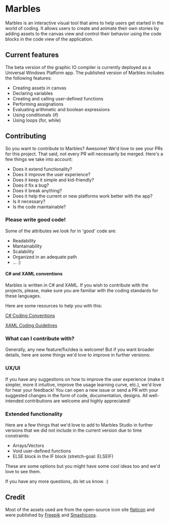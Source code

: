 # Marbles
Marbles is an interactive visual tool that aims to help users get started in the world of coding. It allows users to create and animate their own stories by adding assets to the canvas view and control their behavior using the code blocks in the code view of the application.

## Current features
The beta version of the graphic IO compiler is currently deployed as a Universal Windows Platform app. The published version of Marbles includes the following features:
- Creating assets in canvas
- Declaring variables
- Creating and calling user-defined functions
- Performing assignations
- Evaluating arithmetic and boolean expressions
- Using conditionals (if)
- Using loops (for, while)

## Contributing
So you want to contribute to Marbles? Awesome! We'd love to see your PRs for this project. That said, not every PR will necessarily be merged. Here's a few things we take into account:
- Does it extend functionality?
- Does it improve the user experience?
- Does it keep it simple and kid-friendly?
- Does it fix a bug?
- Does it break anything?
- Does it help the current or new platforms work better with the app?
- Is it necessary?
- Is the code maintainable?

### Please write good code!
Some of the attributes we look for in 'good' code are:
- Readability
- Mantainability
- Scalability
- Organized in an adequate path
- ... :)

#### C# and XAML conventions
Marbles is written in C# and XAML. If you wish to contribute with the projects, please, make sure you are familiar with the coding standards for these languages. 

Here are some resources to help you with this:

[C# Coding Conventions](https://docs.microsoft.com/en-us/dotnet/csharp/programming-guide/inside-a-program/coding-conventions)

[XAML Coding Guidelines](https://github.com/cmaneu/xaml-coding-guidelines)

### What can I contribute with?
Generally, any new feature/fix/idea is welcome! But if you want broader details, here are some things we'd love to improve in further versions:

### UX/UI
If you have any suggestions on how to improve the user experience (make it simpler, more it intuitive, improve the usage learning curve, etc.), we'd love for hear your feedback! You can open a new issue or send a PR with your suggested changes in the form of code, documentation, designs. All well-intended contributions are welcome and highly appreciated!

### Extended functionality
Here are a few things that we'd love to add to Marbles Studio in further versions that we did not include in the current version due to time constraints:
- Arrays/Vectors
- Void user-defined functions
- ELSE block in the IF block (stretch-goal: ELSEIF)

These are some options but you might have some cool ideas too and we'd love to see them.

If you have any more questions, do let us know. :)

## Credit
Most of the assets used are from the open-source icon site [flaticon](https://www.flaticon.com/) and were published by [Freepik](https://www.flaticon.com/authors/freepik) and [Smashicons](https://www.flaticon.com/authors/smashicons).
